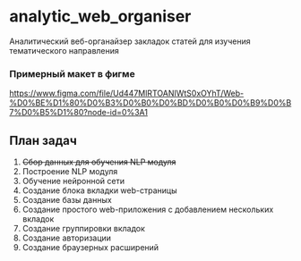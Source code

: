 # analytic_web_organiser
Аналитический веб-органайзер закладок статей для изучения тематического направления

### Примерный макет в фигме  
https://www.figma.com/file/Ud447MlRTOANIWtS0xOYhT/Web-%D0%BE%D1%80%D0%B3%D0%B0%D0%BD%D0%B0%D0%B9%D0%B7%D0%B5%D1%80?node-id=0%3A1

## План задач  
1. ~~Сбор данных для обучения NLP модуля~~  
2. Построение NLP модуля  
3. Обучение нейронной сети  
4. Создание блока вкладки web-страницы  
5. Создание базы данных  
6. Создание простого web-приложения с добавлением нескольких вкладок  
7. Создание группировки вкладок  
8. Создание авторизации  
9. Создание браузерных расширений  
